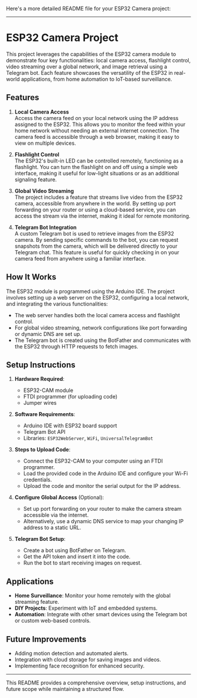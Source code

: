 Here's a more detailed README file for your ESP32 Camera project:

---

# ESP32 Camera Project

This project leverages the capabilities of the ESP32 camera module to demonstrate four key functionalities: local camera access, flashlight control, video streaming over a global network, and image retrieval using a Telegram bot. Each feature showcases the versatility of the ESP32 in real-world applications, from home automation to IoT-based surveillance.

## Features

1. **Local Camera Access**  
   Access the camera feed on your local network using the IP address assigned to the ESP32. This allows you to monitor the feed within your home network without needing an external internet connection. The camera feed is accessible through a web browser, making it easy to view on multiple devices.

2. **Flashlight Control**  
   The ESP32's built-in LED can be controlled remotely, functioning as a flashlight. You can turn the flashlight on and off using a simple web interface, making it useful for low-light situations or as an additional signaling feature.

3. **Global Video Streaming**  
   The project includes a feature that streams live video from the ESP32 camera, accessible from anywhere in the world. By setting up port forwarding on your router or using a cloud-based service, you can access the stream via the internet, making it ideal for remote monitoring.

4. **Telegram Bot Integration**  
   A custom Telegram bot is used to retrieve images from the ESP32 camera. By sending specific commands to the bot, you can request snapshots from the camera, which will be delivered directly to your Telegram chat. This feature is useful for quickly checking in on your camera feed from anywhere using a familiar interface.

## How It Works

The ESP32 module is programmed using the Arduino IDE. The project involves setting up a web server on the ESP32, configuring a local network, and integrating the various functionalities:

- The web server handles both the local camera access and flashlight control.
- For global video streaming, network configurations like port forwarding or dynamic DNS are set up.
- The Telegram bot is created using the BotFather and communicates with the ESP32 through HTTP requests to fetch images.

## Setup Instructions

1. **Hardware Required**:
   - ESP32-CAM module
   - FTDI programmer (for uploading code)
   - Jumper wires

2. **Software Requirements**:
   - Arduino IDE with ESP32 board support
   - Telegram Bot API
   - Libraries: `ESP32WebServer`, `WiFi`, `UniversalTelegramBot`

3. **Steps to Upload Code**:
   - Connect the ESP32-CAM to your computer using an FTDI programmer.
   - Load the provided code in the Arduino IDE and configure your Wi-Fi credentials.
   - Upload the code and monitor the serial output for the IP address.

4. **Configure Global Access** (Optional):
   - Set up port forwarding on your router to make the camera stream accessible via the internet.
   - Alternatively, use a dynamic DNS service to map your changing IP address to a static URL.

5. **Telegram Bot Setup**:
   - Create a bot using BotFather on Telegram.
   - Get the API token and insert it into the code.
   - Run the bot to start receiving images on request.

## Applications

- **Home Surveillance**: Monitor your home remotely with the global streaming feature.
- **DIY Projects**: Experiment with IoT and embedded systems.
- **Automation**: Integrate with other smart devices using the Telegram bot or custom web-based controls.

## Future Improvements

- Adding motion detection and automated alerts.
- Integration with cloud storage for saving images and videos.
- Implementing face recognition for enhanced security.

---

This README provides a comprehensive overview, setup instructions, and future scope while maintaining a structured flow.
